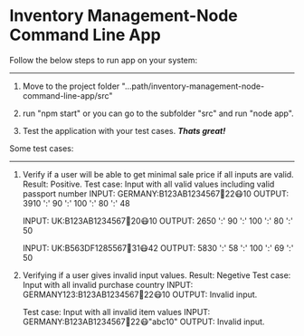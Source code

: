 # Inventory Management-Node Command Line App

Follow the below steps to run app on your system:

---

1.  Move to the project folder "...path/inventory-management-node-command-line-app/src"

2.  run "npm start" or you can go to the subfolder "src" and run "node app".

3.  Test the application with your test cases.
    **_Thats great!_**

Some test cases:

---

1.  Verify if a user will be able to get minimal sale price if all inputs are valid.
    Result: Positive.
    Test case: Input with all valid values including valid passport number
    INPUT: GERMANY:B123AB1234567:gloves:22:mask:10
    OUTPUT: 3910 ':' 90 ':' 100 ':' 80 ':' 48

    INPUT: UK:B123AB1234567:gloves:20:mask:10
    OUTPUT: 2650 ':' 90 ':' 100 ':' 80 ':' 50

    INPUT: UK:B563DF1285567:gloves:31:mask:42
    OUTPUT: 5830 ':' 58 ':' 100 ':' 69 ':' 50

2.  Verifying if a user gives invalid input values.
    Result: Negetive
    Test case: Input with all invalid purchase country
    INPUT: GERMANY123:B123AB1234567:gloves:22:mask:10
    OUTPUT: Invalid input.

    Test case: Input with all invalid item values
    INPUT: GERMANY:B123AB1234567:gloves:22:mask:"abc10"
    OUTPUT: Invalid input.
